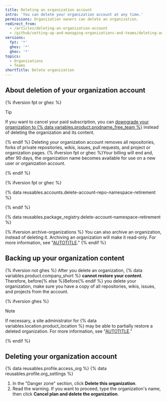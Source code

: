 ```yaml
---
title: Deleting an organization account
intro: 'You can delete your organization account at any time.'
permissions: Organization owners can delete an organization.
redirect_from:
  - /articles/deleting-an-organization-account
  - /github/setting-up-and-managing-organizations-and-teams/deleting-an-organization-account
versions:
  fpt: '*'
  ghes: '*'
  ghec: '*'
topics:
  - Organizations
  - Teams
shortTitle: Delete organization
---
```


## About deletion of your organization account

{% ifversion fpt or ghec %}

> [!TIP]
> If you want to cancel your paid subscription, you can [downgrade your organization to {% data variables.product.prodname_free_team %}](/billing/managing-the-plan-for-your-github-account/downgrading-your-accounts-plan) instead of deleting the organization and its content.

{% endif %}
Deleting your organization account removes all repositories, forks of private repositories, wikis, issues, pull requests, and project or organization pages. {% ifversion fpt or ghec %}Your billing will end and, after 90 days, the organization name becomes available for use on a new user or organization account.

{% endif %}

{% ifversion fpt or ghec %}

{% data reusables.accounts.delete-account-repo-namespace-retirement %}

{% endif %}

{% data reusables.package_registry.delete-account-namespace-retirement %}

{% ifversion archive-organizations %}
You can also archive an organization, instead of deleting it. Archiving an organization will make it read-only. For more information, see "[AUTOTITLE](/organizations/managing-organization-settings/archiving-an-organization)."
{% endif %}

## Backing up your organization content

{% ifversion not ghes %} After you delete an organization, {% data variables.product.company_short %} **cannot restore your content**. Therefore, before{% else %}Before{% endif %} you delete your organization, make sure you have a copy of all repositories, wikis, issues, and projects from the account.

{% ifversion ghes %}

> [!NOTE]
> If necessary, a site administrator for {% data variables.location.product_location %} may be able to partially restore a deleted organization. For more information, see "[AUTOTITLE](/admin/managing-accounts-and-repositories/managing-organizations-in-your-enterprise/restoring-a-deleted-organization)."

{% endif %}

## Deleting your organization account

{% data reusables.profile.access_org %}
{% data reusables.profile.org_settings %}
1. In the "Danger zone" section, click **Delete this organization**.
1. Read the warning. If you want to proceed, type the organization's name, then click **Cancel plan and delete the organization**.
